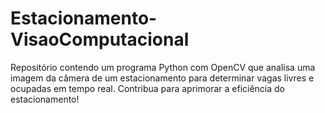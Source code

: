 # Estacionamento-VisaoComputacional
Repositório contendo um programa Python com OpenCV que analisa uma imagem da câmera de um estacionamento para determinar vagas livres e ocupadas em tempo real. Contribua para aprimorar a eficiência do estacionamento!
